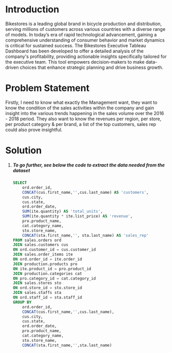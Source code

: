 <h1><a name="introduction">Introduction</a></h1>
<p>Bikestores is a leading global brand in bicycle production and distribution, serving millions of customers across various countries with a diverse range of models. In today’s era of rapid technological advancement, gaining a comprehensive understanding of consumer behavior and market dynamics is critical for sustained success. The Bikestores Executive Tableau Dashboard has been developed to offer a detailed analysis of the company's profitability, providing actionable insights specifically tailored for the executive team. This tool empowers decision-makers to make data-driven choices that enhance strategic planning and drive business growth.</p>

<h1><a name="problemstatement">Problem Statement</a></h1>
<p>Firstly, I need to know what exactly the Management want, they want to know the condition of the sales activities within the company and gain insight into the various trends happening in the sales volume over the 2016 - 2018 period. They also want to know the revenues per region, per store, per product category & per brand, a list of the top customers, sales rep could also prove insightful.</p>


<h1><a name="Solution">Solution</a></h1>

<ol>

  <li><h5>To go further, see below the code to extract the data needed from the dataset</h5></li>
	
```sql
SELECT   
	ord.order_id,  
	CONCAT(cus.first_name,'',cus.last_name) AS 'customers',
	cus.city,
	cus.state,
	ord.order_date,
	SUM(ite.quantity) AS 'total_units',
	SUM(ite.quantity * ite.list_price) AS 'revenue',
	pro.product_name,
	cat.category_name,
	sto.store_name,
	CONCAT(sta.first_name,'', sta.last_name) AS 'sales_rep'
FROM sales.orders ord
JOIN sales.customers cus
ON ord.customer_id = cus.customer_id
JOIN sales.order_items ite
ON ord.order_id = ite.order_id
JOIN production.products pro
ON ite.product_id = pro.product_id
JOIN production.categories cat
ON pro.category_id = cat.category_id
JOIN sales.stores sto
ON ord.store_id = sto.store_id
JOIN sales.staffs sta
ON ord.staff_id = sta.staff_id
GROUP BY 
	ord.order_id,
	CONCAT(cus.first_name,'',cus.last_name),
	cus.city,
	cus.state, 
	ord.order_date,
	pro.product_name,
	cat.category_name,
	sto.store_name,
	CONCAT(sta.first_name,'',sta.last_name)  
```



